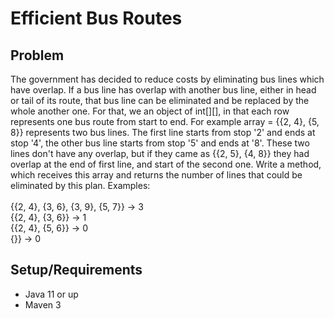 # Efficient Bus Routes 
## Problem
The government has decided to reduce costs by eliminating bus lines which have overlap. 
If a bus line has overlap with another bus line, either in head or tail of its route, that bus line can be eliminated 
and be replaced by the whole another one. For that, we an object of int[][], in that each row represents one bus route from start to end.
For example array = {{2, 4}, {5, 8}} represents two bus lines. The first line starts from stop '2' and ends at stop '4', the other bus line
starts from stop '5' and ends at '8'. These two lines don't have any overlap, but if they came as {{2, 5}, {4, 8}} they 
had overlap at the end of first line, and start of the second one. 
Write a method, which receives this array and returns the number of lines that could be eliminated by this plan.
Examples: <br><br>
{{2, 4}, {3, 6}, {3, 9}, {5, 7}} -> 3 <br>
{{2, 4}, {3, 6}} -> 1 <br>
{{2, 4}, {5, 6}} -> 0 <br>
{}} -> 0 <br>

## Setup/Requirements
* Java 11 or up
* Maven 3
